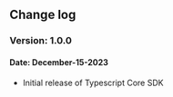 ## Change log

### Version: 1.0.0
#### Date: December-15-2023
 - Initial release of Typescript Core SDK

